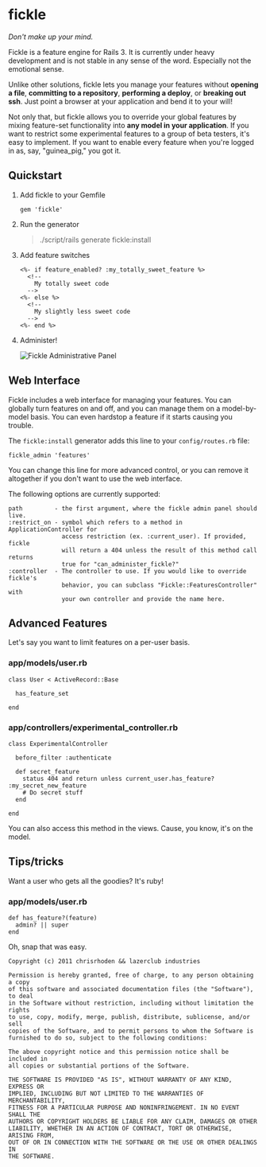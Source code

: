 fickle
======
*Don't make up your mind.*

Fickle is a feature engine for Rails 3. It is currently under heavy development and
is not stable in any sense of the word. Especially not the emotional sense.

Unlike other solutions, fickle lets you manage your features without __opening a file__,
__committing to a repository__, __performing a deploy__, or __breaking out ssh__. Just
point a browser at your application and bend it to your will!

Not only that, but fickle allows you to override your global features by mixing feature-set
functionality into __any model in your application__. If you want to restrict some experimental
features to a group of beta testers, it's easy to implement. If you want to enable every
feature when you're logged in as, say, "guinea_pig," you got it. 

Quickstart
----------

1.  Add fickle to your Gemfile
  
        gem 'fickle'
    
2.  Run the generator

      > ./script/rails generate fickle:install
    
3.  Add feature switches
    
        <%- if feature_enabled? :my_totally_sweet_feature %>
          <!--
            My totally sweet code
          -->
        <%- else %>
          <!--
            My slightly less sweet code
          -->
        <%- end %>


4.  Administer!

    ![Fickle Administrative Panel](http://i.imgur.com/Kiamq.png "http://localhost:3000/features")
    
Web Interface
-------------

Fickle includes a web interface for managing your features. You can globally turn features on and off,
and you can manage them on a model-by-model basis. You can even hardstop a feature if it starts causing
you trouble.

The `fickle:install` generator adds this line to your `config/routes.rb` file:

    fickle_admin 'features'
    
You can change this line for more advanced control, or you can remove it altogether if you don't want
to use the web interface.

The following options are currently supported:

    path         - the first argument, where the fickle admin panel should live.
    :restrict_on - symbol which refers to a method in ApplicationController for
                   access restriction (ex. :current_user). If provided, fickle
                   will return a 404 unless the result of this method call returns
                   true for "can_administer_fickle?"
    :controller  - The controller to use. If you would like to override fickle's
                   behavior, you can subclass "Fickle::FeaturesController" with
                   your own controller and provide the name here.


Advanced Features
-----------------

Let's say you want to limit features on a per-user basis.

### app/models/user.rb

    class User < ActiveRecord::Base
      
      has_feature_set
      
    end
    
### app/controllers/experimental_controller.rb

    class ExperimentalController
    
      before_filter :authenticate
      
      def secret_feature
        status 404 and return unless current_user.has_feature? :my_secret_new_feature
        # Do secret stuff
      end
    
    end

You can also access this method in the views. Cause, you know, it's on the model.

Tips/tricks
-----------


Want a user who gets all the goodies? It's ruby!

### app/models/user.rb

    def has_feature?(feature)
      admin? || super
    end

Oh, snap that was easy.


    Copyright (c) 2011 chrisrhoden && lazerclub industries

    Permission is hereby granted, free of charge, to any person obtaining a copy
    of this software and associated documentation files (the "Software"), to deal
    in the Software without restriction, including without limitation the rights
    to use, copy, modify, merge, publish, distribute, sublicense, and/or sell
    copies of the Software, and to permit persons to whom the Software is
    furnished to do so, subject to the following conditions:

    The above copyright notice and this permission notice shall be included in
    all copies or substantial portions of the Software.

    THE SOFTWARE IS PROVIDED "AS IS", WITHOUT WARRANTY OF ANY KIND, EXPRESS OR
    IMPLIED, INCLUDING BUT NOT LIMITED TO THE WARRANTIES OF MERCHANTABILITY,
    FITNESS FOR A PARTICULAR PURPOSE AND NONINFRINGEMENT. IN NO EVENT SHALL THE
    AUTHORS OR COPYRIGHT HOLDERS BE LIABLE FOR ANY CLAIM, DAMAGES OR OTHER
    LIABILITY, WHETHER IN AN ACTION OF CONTRACT, TORT OR OTHERWISE, ARISING FROM,
    OUT OF OR IN CONNECTION WITH THE SOFTWARE OR THE USE OR OTHER DEALINGS IN
    THE SOFTWARE.